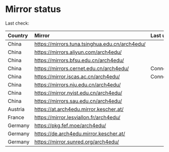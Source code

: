 <script src="./time.js"></script>
# Mirror status
Last check: <script type="text/javascript">localize(1709399672.3807697);</script>

|Country|Mirror|Last update|
|:------|:-----|:----------|
|China|https://mirrors.tuna.tsinghua.edu.cn/arch4edu/|<script type="text/javascript">localize(1709361119);</script>|
|China|https://mirrors.aliyun.com/arch4edu/|<script type="text/javascript">localize(1709361119);</script>|
|China|https://mirrors.bfsu.edu.cn/arch4edu/|<script type="text/javascript">localize(1709361119);</script>|
|China|https://mirrors.cernet.edu.cn/arch4edu/|ConnectionError|
|China|https://mirror.iscas.ac.cn/arch4edu/|ConnectionError|
|China|https://mirrors.nju.edu.cn/arch4edu/|<script type="text/javascript">localize(1709318421);</script>|
|China|https://mirror.nyist.edu.cn/arch4edu/|<script type="text/javascript">localize(1709361119);</script>|
|China|https://mirrors.sau.edu.cn/arch4edu/|<script type="text/javascript">localize(1709361119);</script>|
|Austria|https://at.arch4edu.mirror.kescher.at/|<script type="text/javascript">localize(1709361119);</script>|
|France|https://mirror.lesviallon.fr/arch4edu/|<script type="text/javascript">localize(1709361119);</script>|
|Germany|https://pkg.fef.moe/arch4edu/|<script type="text/javascript">localize(1709361119);</script>|
|Germany|https://de.arch4edu.mirror.kescher.at/|<script type="text/javascript">localize(1709361119);</script>|
|Germany|https://mirror.sunred.org/arch4edu/|<script type="text/javascript">localize(1709361119);</script>|

<script src="./tablefilter/tablefilter.js"></script>
<script src="./table.js"></script>